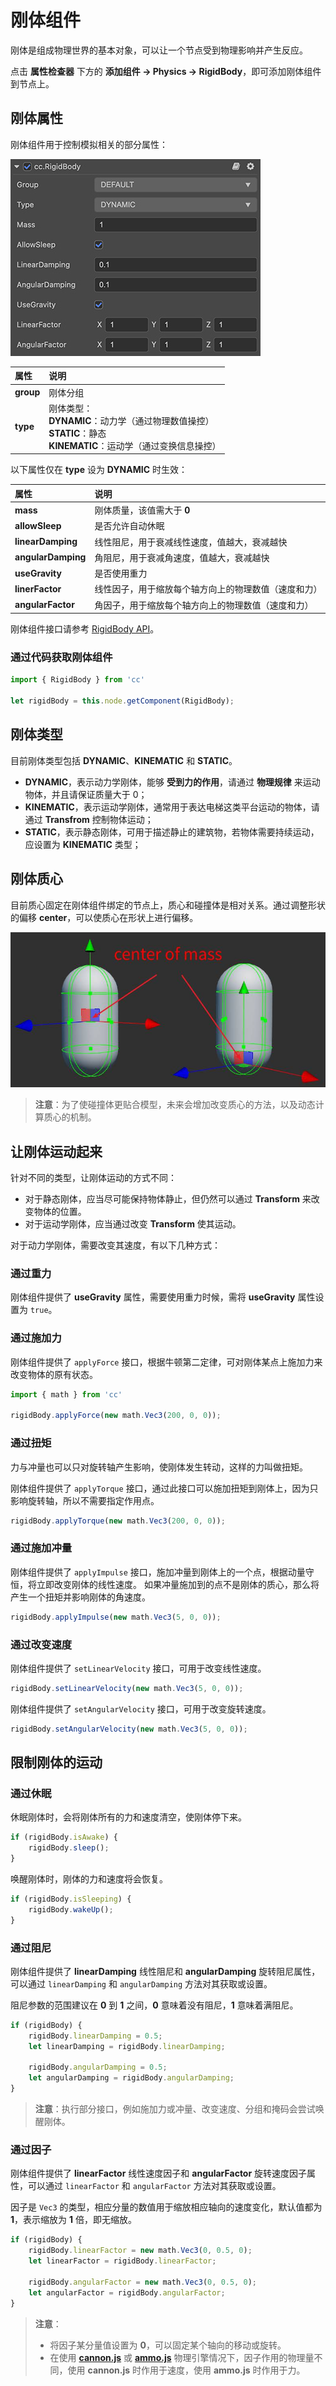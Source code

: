 # 刚体组件

刚体是组成物理世界的基本对象，可以让一个节点受到物理影响并产生反应。

点击 **属性检查器** 下方的 **添加组件 -> Physics -> RigidBody**，即可添加刚体组件到节点上。

## 刚体属性

刚体组件用于控制模拟相关的部分属性：

![rigid-body](img/rigid-body.jpg)

| 属性 | 说明 |
| :---|:--- |
| **group** | 刚体分组 |
| **type**  | 刚体类型：<br>**DYNAMIC**：动力学（通过物理数值操控）<br>**STATIC**：静态<br>**KINEMATIC**：运动学（通过变换信息操控） |

以下属性仅在 **type** 设为 **DYNAMIC** 时生效：

| 属性 | 说明 |
| :---|:--- |
| **mass** |  刚体质量，该值需大于 **0** |
| **allowSleep** | 是否允许自动休眠 |
| **linearDamping** | 线性阻尼，用于衰减线性速度，值越大，衰减越快 |
| **angularDamping** | 角阻尼，用于衰减角速度，值越大，衰减越快 |
| **useGravity** | 是否使用重力 |
| **linerFactor** | 线性因子，用于缩放每个轴方向上的物理数值（速度和力） |
| **angularFactor** | 角因子，用于缩放每个轴方向上的物理数值（速度和力） |

刚体组件接口请参考 [RigidBody API](__APIDOC__/zh/classes/physics.rigidbody.html)。

### 通过代码获取刚体组件

```ts
import { RigidBody } from 'cc'

let rigidBody = this.node.getComponent(RigidBody);
```

## 刚体类型

目前刚体类型包括 **DYNAMIC**、**KINEMATIC** 和 **STATIC**。

- **DYNAMIC**，表示动力学刚体，能够 **受到力的作用**，请通过 **物理规律** 来运动物体，并且请保证质量大于 0；
- **KINEMATIC**，表示运动学刚体，通常用于表达电梯这类平台运动的物体，请通过 **Transfrom** 控制物体运动；
- **STATIC**，表示静态刚体，可用于描述静止的建筑物，若物体需要持续运动，应设置为 **KINEMATIC** 类型；

## 刚体质心

目前质心固定在刚体组件绑定的节点上，质心和碰撞体是相对关系。通过调整形状的偏移 **center**，可以使质心在形状上进行偏移。

![Centroid](img/center-of-mass.jpg)

> **注意**：为了使碰撞体更贴合模型，未来会增加改变质心的方法，以及动态计算质心的机制。

## 让刚体运动起来

针对不同的类型，让刚体运动的方式不同：

- 对于静态刚体，应当尽可能保持物体静止，但仍然可以通过 **Transform** 来改变物体的位置。
- 对于运动学刚体，应当通过改变 **Transform** 使其运动。

对于动力学刚体，需要改变其速度，有以下几种方式：

### 通过重力

刚体组件提供了 **useGravity** 属性，需要使用重力时候，需将 **useGravity** 属性设置为 `true`。

### 通过施加力

刚体组件提供了 `applyForce` 接口，根据牛顿第二定律，可对刚体某点上施加力来改变物体的原有状态。

```ts
import { math } from 'cc'

rigidBody.applyForce(new math.Vec3(200, 0, 0));
```

### 通过扭矩

力与冲量也可以只对旋转轴产生影响，使刚体发生转动，这样的力叫做扭矩。

刚体组件提供了 `applyTorque` 接口，通过此接口可以施加扭矩到刚体上，因为只影响旋转轴，所以不需要指定作用点。

```ts
rigidBody.applyTorque(new math.Vec3(200, 0, 0));
```

### 通过施加冲量

刚体组件提供了 `applyImpulse` 接口，施加冲量到刚体上的一个点，根据动量守恒，将立即改变刚体的线性速度。 如果冲量施加到的点不是刚体的质心，那么将产生一个扭矩并影响刚体的角速度。

```ts
rigidBody.applyImpulse(new math.Vec3(5, 0, 0));
```

### 通过改变速度

刚体组件提供了 `setLinearVelocity` 接口，可用于改变线性速度。

```ts
rigidBody.setLinearVelocity(new math.Vec3(5, 0, 0));
```

刚体组件提供了 `setAngularVelocity` 接口，可用于改变旋转速度。

```ts
rigidBody.setAngularVelocity(new math.Vec3(5, 0, 0));
```

## 限制刚体的运动

### 通过休眠

休眠刚体时，会将刚体所有的力和速度清空，使刚体停下来。

```ts
if (rigidBody.isAwake) {
    rigidBody.sleep();
}
```

唤醒刚体时，刚体的力和速度将会恢复。

```ts
if (rigidBody.isSleeping) {
    rigidBody.wakeUp();
}
```

### 通过阻尼

刚体组件提供了 **linearDamping** 线性阻尼和 **angularDamping** 旋转阻尼属性，可以通过 `linearDamping` 和 `angularDamping` 方法对其获取或设置。

阻尼参数的范围建议在 **0** 到 **1** 之间，**0** 意味着没有阻尼，**1** 意味着满阻尼。

```ts
if (rigidBody) {
    rigidBody.linearDamping = 0.5;
    let linearDamping = rigidBody.linearDamping;

    rigidBody.angularDamping = 0.5;
    let angularDamping = rigidBody.angularDamping;
}
```

> **注意**：执行部分接口，例如施加力或冲量、改变速度、分组和掩码会尝试唤醒刚体。

### 通过因子

刚体组件提供了 **linearFactor** 线性速度因子和 **angularFactor** 旋转速度因子属性，可以通过 `linearFactor` 和 `angularFactor` 方法对其获取或设置。

因子是 `Vec3` 的类型，相应分量的数值用于缩放相应轴向的速度变化，默认值都为 **1**，表示缩放为 **1** 倍，即无缩放。

```ts
if (rigidBody) {
    rigidBody.linearFactor = new math.Vec3(0, 0.5, 0);
    let linearFactor = rigidBody.linearFactor;

    rigidBody.angularFactor = new math.Vec3(0, 0.5, 0);
    let angularFactor = rigidBody.angularFactor;
}
```

> **注意**：
> - 将因子某分量值设置为 **0**，可以固定某个轴向的移动或旋转。
> - 在使用 [**cannon.js**](physics-item.md#cannon.js) 或 [**ammo.js**](physics-item.md#ammo.js) 物理引擎情况下，因子作用的物理量不同，使用 **cannon.js** 时作用于速度，使用 **ammo.js** 时作用于力。
